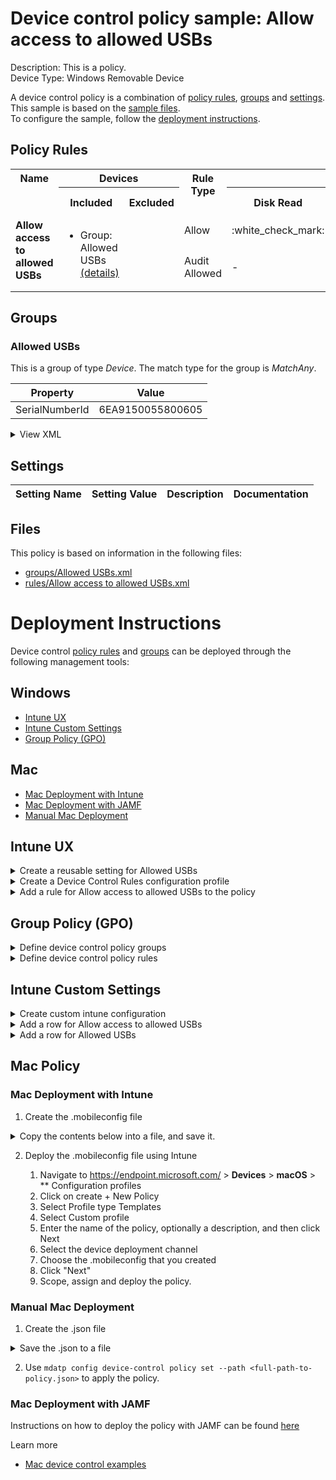 # Device control policy sample: Allow access to allowed USBs

Description: This is a policy.              
Device Type: Windows Removable Device

A device control policy is a combination of [policy rules](#policy-rules), [groups](#groups) and [settings](#settings).  
This sample is based on the [sample files](#files).  
To configure the sample, follow the [deployment instructions](#deployment-instructions).  

## Policy Rules


<table>
    <tr>
        <th rowspan="2" valign="top">Name</th>
        <th colspan="2" valign="top"><center>Devices</center></th>
        <th rowspan="2" valign="top">Rule Type</th>
        <th colspan="6" valign="top"><center>Access</center></th>
        <th rowspan="2" valign="top">Notification</th>
        <th rowspan="2" valign="top">Conditions</th>
    </tr>
    <tr>
        <th>Included</th>
        <th>Excluded</th>
        <th>Disk Read</th>
		<th>Disk Write</th>
		<th>Disk Execute</th>
		<th>File Read</th>
		<th>File Write</th>
		<th>File Execute</th></tr><tr>
            <td rowspan="2" valign="top"><b>Allow access to allowed USBs</b></td>
            <td rowspan="2 valign="top">
                <ul><li>Group: Allowed USBs<a href="#allowed-usbs" title="MatchAny {'SerialNumberId': '6EA9150055800605'}"> (details)</a>  
</ul>
            </td>
            <td rowspan="2" valign="top">
                <ul></ul>
            </td>
            <td>Allow</td>
            <td>:white_check_mark:</td>
            <td>:white_check_mark:</td>
            <td>:white_check_mark:</td>
            <td>-</td>
            <td>-</td>
            <td>-</td>
            <td>None (0)</td> 
            <td>
                <center>-</center></td>
        </tr><tr>
            <td>Audit Allowed</td>
            <td>-</td>
            <td>:page_facing_up:</td>
            <td>-</td>
            <td>-</td>
            <td>-</td>
            <td>-</td>
            <td>Send event (2)</td>
            <td> 
                <center>-</center></td>
        </tr></table>


## Groups


### Allowed USBs



This is a group of type *Device*. 
The match type for the group is *MatchAny*.


|  Property | Value |
|-----------|-------|
| SerialNumberId | 6EA9150055800605 |





<details>
<summary>View XML</summary>

```xml
<Group Id="{af19f2da-4cd4-4c27-8c31-00aad629f7a6}" Type="Device">
	<!-- ./Vendor/MSFT/Defender/Configuration/DeviceControl/PolicyGroups/%7Baf19f2da-4cd4-4c27-8c31-00aad629f7a6%7D/GroupData -->
	<Name>Allowed USBs</Name>
	<MatchType>MatchAny</MatchType>
	<DescriptorIdList>
		<SerialNumberId>6EA9150055800605</SerialNumberId>
	</DescriptorIdList>
</Group>
```
</details>


## Settings






| Setting Name |  Setting Value | Description |Documentation |
|--------------|----------------|-------------|---------------|


## Files
This policy is based on information in the following files:

- [groups/Allowed USBs.xml](groups/Allowed%20USBs.xml)
- [rules/Allow access to allowed USBs.xml](rules/Allow%20access%20to%20allowed%20USBs.xml)


# Deployment Instructions

Device control [policy rules](#policy-rules) and [groups](#groups) can be deployed through the following management tools:


## Windows
- [Intune UX](#intune-ux)
- [Intune Custom Settings](#intune-custom-settings)
- [Group Policy (GPO)](#group-policy-gpo)



## Mac
- [Mac Deployment with Intune](#mac-deployment-with-intune)
- [Mac Deployment with JAMF](#mac-deployment-with-jamf)
- [Manual Mac Deployment](#manual-mac-deployment)



## Intune UX

<details>
<summary>Create a reusable setting for Allowed USBs</summary> 

   1. Navigate to Home > Endpoint Security > Attack Surface Reduction
   2. Click on Reusable Settings
   3. Click (+) Add
   4. Enter the Allowed USBs for the name.  
   5. Optionally, enter a description
   6. Click on "Next"
   7. Set the match type toggle to MatchAny
   
   8. Click "Next"
   9. Click "Add"
</details>
<details>
<summary>Create a Device Control Rules configuration profile</summary>  

   1. Navigate to Home > Endpoint Security > Attack Surface Reduction
   2. Click on "Create Policy"
   3. Under Platform, select "Windows 10 and later"
   4. Under Profile, select "Device Control Rules"
   5. Click "Create"
   6. Under Name, enter **
   7. Optionally, enter a description
   8. Click "Next"
</details>


<details>
<summary>Add a rule for Allow access to allowed USBs to the policy</summary>


   1. Click on "+ Set reusable settings" under Included Id

   1. Click on *Allowed USBs*

   1. Click on "Select"


   1. Click on "+ Edit Entry"
   1. Enter *Allow access to allowed USBs* for the name



   1. Select *Allow* from "Type"
   1. Select *None* from "Options"
   1. Select *Read, Write and Execute* from "Access mask"




   1. Add another entry.  Click on "+ Add"

   1. Select *Audit Allowed* from "Type"
   1. Select *Send event* from "Options"
   1. Select *Write* from "Access mask"


   1. Click "OK"
</details>



## Group Policy (GPO)
<details>
<summary>Define device control policy groups</summary>

   1. Go to Computer Configuration > Administrative Templates > Windows Components > Microsoft Defender Antivirus > Device Control > Define device control policy groups.
   2. Save the XML below to a network share.
```xml
<Groups>
	<Group Id="{af19f2da-4cd4-4c27-8c31-00aad629f7a6}" Type="Device">
		<!-- ./Vendor/MSFT/Defender/Configuration/DeviceControl/PolicyGroups/%7Baf19f2da-4cd4-4c27-8c31-00aad629f7a6%7D/GroupData -->
		<Name>Allowed USBs</Name>
		<MatchType>MatchAny</MatchType>
		<DescriptorIdList>
			<SerialNumberId>6EA9150055800605</SerialNumberId>
		</DescriptorIdList>
	</Group>
</Groups>
```
   3. In the Define device control policy groups window, select *Enabled* and specify the network share file path containing the XML groups data.
</details>

<details>
<summary>Define device control policy rules</summary>
 
  1. Go to Computer Configuration > Administrative Templates > Windows Components > Microsoft Defender Antivirus > Device Control > Define device control policy rules.
  2. Save the XML below to a network share.
```xml
<PolicyRules>
	<PolicyRule Id="{64cc3e83-8c37-411c-8b83-740bd2854734}" >
		<!-- ./Vendor/MSFT/Defender/Configuration/DeviceControl/PolicyRules/%7B64cc3e83-8c37-411c-8b83-740bd2854734%7D/RuleData -->
		<Name>Allow access to allowed USBs</Name>
		<IncludedIdList>
			<GroupId>{af19f2da-4cd4-4c27-8c31-00aad629f7a6}</GroupId>
		</IncludedIdList>
		<ExcludedIdList>
		</ExcludedIdList>
		<Entry Id="{98e1cfb7-d97c-4928-8f53-4443ddb78be1}">
			<Type>Allow</Type>
			<AccessMask>7</AccessMask>
			<Options>0</Options>
		</Entry>
		<Entry Id="{a84312e2-cf97-47a5-b2bd-cead4558f9cf}">
			<Type>AuditAllowed</Type>
			<AccessMask>2</AccessMask>
			<Options>2</Options>
		</Entry>
	</PolicyRule>
</PolicyRules>
```
  3. In the Define device control policy rules window, select *Enabled*, and enter the network share file path containing the XML rules data.
</details>

## Intune Custom Settings

<details>
<summary>Create custom intune configuration</summary>

   1. Navigate to Devices > Configuration profiles
   2. Click Create (New Policy)
   3. Select Platform "Windows 10 and Later"
   4. Select Profile "Templates"
   5. Select Template Name "Custom"
   6. Click "Create"
   7. Under Name, enter **
   8. Optionally, enter a description
   9. Click "Next" 
</details>
<details>
<summary>Add a row for Allow access to allowed USBs</summary>  
   
   1. Click "Add"
   2. For Name, enter *Allow access to allowed USBs*
   3. For Description, enter **
   4. For OMA-URI, enter  *./Vendor/MSFT/Defender/Configuration/DeviceControl/PolicyRules/%7B64cc3e83-8c37-411c-8b83-740bd2854734%7D/RuleData*
   5. For Data type, select *String (XML File)*
   
        
   6. For Custom XML, select  */workspaces/mdatp-devicecontrol/deployable examples/removable_media/windows/devicecontrol/rules/Allow access to allowed USBs.xml*
         
   
   7. Click "Save"
</details>
<details>
<summary>Add a row for Allowed USBs</summary>  
   
   1. Click "Add"
   2. For Name, enter *Allowed USBs*
   3. For Description, enter **
   4. For OMA-URI, enter  *./Vendor/MSFT/Defender/Configuration/DeviceControl/PolicyGroups/%7Baf19f2da-4cd4-4c27-8c31-00aad629f7a6%7D/GroupData*
   5. For Data type, select *String (XML File)*
   
        
   6. For Custom XML, select  */workspaces/mdatp-devicecontrol/deployable examples/removable_media/windows/devicecontrol/groups/Allowed USBs.xml*
         
   
   7. Click "Save"
</details>




## Mac Policy
### Mac Deployment with Intune

1. Create the .mobileconfig file

<details>
    <summary>Copy the contents below into a file, and save it.</summary>       

```xml
<?xml version="1.0" encoding="utf-8"?>
<!DOCTYPE plist PUBLIC "-//Apple//DTD PLIST 1.0//EN" "http://www.apple.com/DTDs/PropertyList-1.0.dtd">
<plist version="1">
    <dict>
        <key>PayloadUUID</key>
        <string>C4E6A782-0C8D-44AB-A025-EB893987A295</string>
        <key>PayloadType</key>
        <string>Configuration</string>
        <key>PayloadOrganization</key>
        <string>Microsoft</string>
        <key>PayloadIdentifier</key>
        <string>com.microsoft.wdav</string>
        <key>PayloadDisplayName</key>
        <string>Microsoft Defender settings</string>
        <key>PayloadDescription</key>
        <string>Microsoft Defender configuration settings</string>
        <key>PayloadVersion</key>
        <integer>1</integer>
        <key>PayloadEnabled</key>
        <true/>
        <key>PayloadRemovalDisallowed</key>
        <true/>
        <key>PayloadScope</key>
        <string>System</string>
        <key>PayloadContent</key>
        <array>
            <dict>
                <key>PayloadUUID</key>
                <string>99DBC2BC-3B3A-46A2-A413-C8F9BB9A7295</string>
                <key>PayloadType</key>
                <string>com.microsoft.wdav</string>
                <key>PayloadOrganization</key>
                <string>Microsoft</string>
                <key>PayloadIdentifier</key>
                <string>com.microsoft.wdav</string>
                <key>PayloadDisplayName</key>
                <string>Microsoft Defender configuration settings</string>
                <key>PayloadDescription</key>
                <string/>
                <key>PayloadVersion</key>
                <integer>1</integer>
                <key>PayloadEnabled</key>
                <true/>
                <key>dlp</key>
                <dict>
                  <key>features</key>
                    <array>
                        <dict>
                            <key>name</key>
                            <string>DC_in_dlp</string>
                            <key>state</key>
                            <string>enabled</string>
                        </dict>
                    </array>
                </dict>
                <key>deviceControl</key>
                <dict>
                    <key>policy</key>
                    <string>
{
    "groups": [
        {
            "$type": "device",
            "id": "af19f2da-4cd4-4c27-8c31-00aad629f7a6",
            "query": {
                "$type": "or",
                "clauses": [
                    {
                        "$type": "serialNumber",
                        "value": "6EA9150055800605"
                    }
                ]
            }
        }
    ],
    "rules": [
        {
            "id": "64cc3e83-8c37-411c-8b83-740bd2854734",
            "name": "Allow access to allowed USBs",
            "includeGroups": [
                "af19f2da-4cd4-4c27-8c31-00aad629f7a6"
            ],
            "excludeGroups": [],
            "entries": [
                {
                    "$type": "generic",
                    "id": "98e1cfb7-d97c-4928-8f53-4443ddb78be1",
                    "enforcement": {
                        "$type": "allow"
                    },
                    "access": [
                        "generic_read",
                        "generic_write",
                        "generic_execute"
                    ]
                },
                {
                    "$type": "generic",
                    "id": "a84312e2-cf97-47a5-b2bd-cead4558f9cf",
                    "enforcement": {
                        "$type": "auditAllow",
                        "options": [
                            "send_event"
                        ]
                    },
                    "access": [
                        "generic_write"
                    ]
                }
            ]
        }
    ],
    "settings": {}
}
                    </string>
                </dict>
            </dict>
        </array>
    </dict>
</plist>
```
</details>



2. Deploy the .mobileconfig file using Intune

    1.   Navigate to https://endpoint.microsoft.com/ > **Devices** > **macOS** > ** Configuration profiles
    2.   Click on create + New Policy
    3.   Select Profile type Templates
    4.   Select Custom profile
    5.   Enter the name of the policy, optionally a description, and then click Next
    6.   Select the device deployment channel
    7.   Choose the .mobileconfig that you created
    8.   Click "Next"
    9.   Scope, assign and deploy the policy.



### Manual Mac Deployment


1. Create the .json file

<details>
     <summary>Save the .json to a file</summary>

```json
{
    "groups": [
        {
            "$type": "device",
            "id": "af19f2da-4cd4-4c27-8c31-00aad629f7a6",
            "query": {
                "$type": "or",
                "clauses": [
                    {
                        "$type": "serialNumber",
                        "value": "6EA9150055800605"
                    }
                ]
            }
        }
    ],
    "rules": [
        {
            "id": "64cc3e83-8c37-411c-8b83-740bd2854734",
            "name": "Allow access to allowed USBs",
            "includeGroups": [
                "af19f2da-4cd4-4c27-8c31-00aad629f7a6"
            ],
            "excludeGroups": [],
            "entries": [
                {
                    "$type": "generic",
                    "id": "98e1cfb7-d97c-4928-8f53-4443ddb78be1",
                    "enforcement": {
                        "$type": "allow"
                    },
                    "access": [
                        "generic_read",
                        "generic_write",
                        "generic_execute"
                    ]
                },
                {
                    "$type": "generic",
                    "id": "a84312e2-cf97-47a5-b2bd-cead4558f9cf",
                    "enforcement": {
                        "$type": "auditAllow",
                        "options": [
                            "send_event"
                        ]
                    },
                    "access": [
                        "generic_write"
                    ]
                }
            ]
        }
    ],
    "settings": {}
}
```
</details>


2. Use ```mdatp config device-control policy set --path <full-path-to-policy.json>``` to apply the policy.



### Mac Deployment with JAMF

Instructions on how to deploy the policy with JAMF can be found [here](https://learn.microsoft.com/en-us/microsoft-365/security/defender-endpoint/mac-device-control-jamf?view=o365-worldwide#deploy-policy-by-using-jamf)

Learn more
- [Mac device control examples](../Removable%20Storage%20Access%20Control%20Samples/macOS/policy/examples/README.md)


